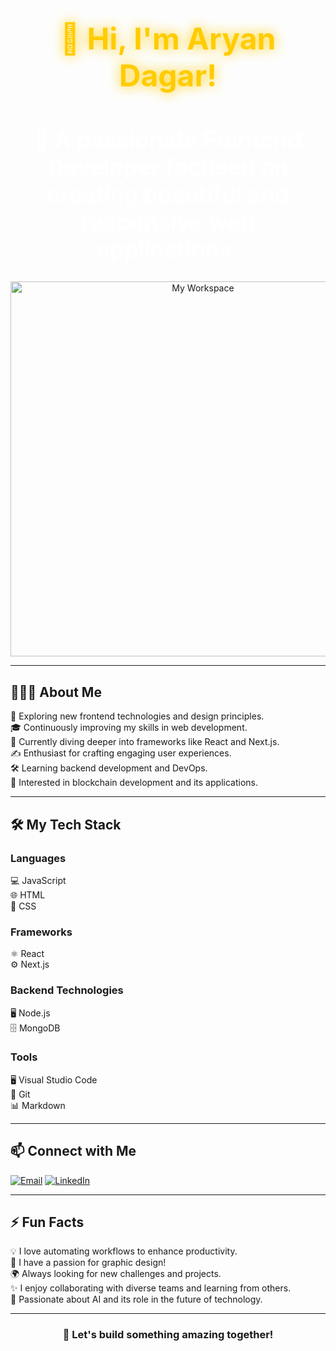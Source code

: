 <!-- Animated Name -->
<div align="center">
  <h1 style="font-size: 48px; color: #ffcc00; text-shadow: 0 0 20px #ffcc00;">👋 Hi, I'm Aryan Dagar!</h1>
  <h2 style="font-size: 36px; color: white;">🌟 A passionate Frontend Developer focused on creating beautiful and responsive web applications.</h2>
  <img src="https://raw.githubusercontent.com/aryan007-bot/anime_vault/main/path/to/your/image.gif" alt="My Workspace" width="600" />  <!-- Replace with your image URL -->
</div>

---

## 👨🏻‍💻 About Me
🤔 Exploring new frontend technologies and design principles.  
🎓 Continuously improving my skills in web development.  
🌱 Currently diving deeper into frameworks like React and Next.js.  
✍️ Enthusiast for crafting engaging user experiences.  
🛠️ Learning backend development and DevOps.  
🔗 Interested in blockchain development and its applications.  

---

## 🛠 My Tech Stack
### Languages
💻 JavaScript  
🌐 HTML  
🎨 CSS  

### Frameworks
⚛️ React  
⚙️ Next.js  

### Backend Technologies
🖥 Node.js  
🗄 MongoDB  

### Tools
🖥 Visual Studio Code  
🔧 Git  
📊 Markdown  

---

## 📫 Connect with Me
[![Email](https://img.shields.io/badge/-Email-D14836?style=flat&logo=Gmail&logoColor=white)](mailto:dagararyan947@fmail.com)
[![LinkedIn](https://img.shields.io/badge/-LinkedIn-0A66C2?style=flat&logo=LinkedIn&logoColor=white)](https://www.linkedin.com/in/aryan-dagar-5b7a761b1)

---

## ⚡ Fun Facts
💡 I love automating workflows to enhance productivity.  
🎨 I have a passion for graphic design!  
🌍 Always looking for new challenges and projects.  
✨ I enjoy collaborating with diverse teams and learning from others.  
🤖 Passionate about AI and its role in the future of technology.

---

<div align="center">
  <h3>🚀 Let's build something amazing together!</h3>
</div>
